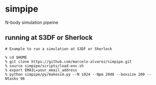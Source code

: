 # simpipe
N-body simulation pipeine

## running at S3DF or Sherlock
```
# Example to run a simulation at S3DF or Sherlock

% cd $HOME
% git clone https://github.com/marcelo-alvarez/simpipe.git
% source simpipe/scripts/load-env.sh
% export EMAIL=your_email_address
% python simpipe/py/makesim.py --N 1024 --Npm 2048 --boxsize 200 --Ntasks 96
```
